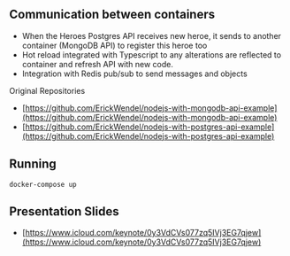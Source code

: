 ## Communication between containers

- When the Heroes Postgres API receives new heroe, it sends to another container (MongoDB API) to register this heroe too
- Hot reload integrated with Typescript to any alterations are reflected to container and refresh API with new code.
- Integration with Redis pub/sub to send messages and objects

Original Repositories

- [https://github.com/ErickWendel/nodejs-with-mongodb-api-example](https://github.com/ErickWendel/nodejs-with-mongodb-api-example)
- [https://github.com/ErickWendel/nodejs-with-postgres-api-example](https://github.com/ErickWendel/nodejs-with-postgres-api-example)

## Running

`docker-compose up`

## Presentation Slides
- [https://www.icloud.com/keynote/0y3VdCVs077zq5IVj3EG7qjew](https://www.icloud.com/keynote/0y3VdCVs077zq5IVj3EG7qjew)
